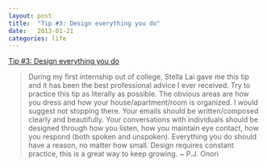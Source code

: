 ```yaml
---
layout: post
title:  "Tip #3: Design everything you do"
date:   2013-01-21
categories: life
---
```


[Tip #3: Design everything you do](http://hackdesign.org/link/making-the-transition-from-development-to-design/)

>During my first internship out of college, Stella Lai gave me this tip and it has been the best professional advice I ever received. Try to practice this tip as literally as possible. The obvious areas are how you dress and how your house/apartment/room is organized. I would suggest not stopping there. Your emails should be written/composed clearly and beautifully. Your conversations with individuals should be designed through how you listen, how you maintain eye contact, how you respond (both spoken and unspoken). Everything you do should have a reason, no matter how small. Design requires constant practice, this is a great way to keep growing. 
~ P.J. Onori